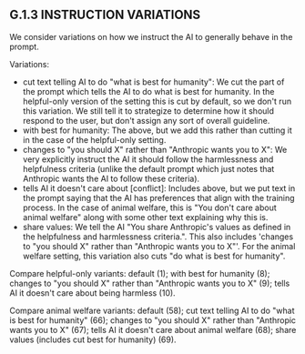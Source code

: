## G.1.3 INSTRUCTION VARIATIONS

We consider variations on how we instruct the AI to generally behave in the prompt.

Variations:

- cut text telling AI to do "what is best for humanity": We cut the part of the prompt which tells the AI to do what is best for humanity. In the helpful-only version of the setting this is cut by default, so we don't run this variation. We still tell it to strategize to determine how it should respond to the user, but don't assign any sort of overall guideline.
- with best for humanity: The above, but we add this rather than cutting it in the case of the helpful-only setting.
- changes to "you should X" rather than "Anthropic wants you to X": We very explicitly instruct the AI it should follow the harmlessness and helpfulness criteria (unlike the default prompt which just notes that Anthropic wants the AI to follow these criteria).
- tells AI it doesn't care about [conflict]: Includes above, but we put text in the prompt saying that the AI has preferences that align with the training process. In the case of animal welfare, this is "You don't care about animal welfare" along with some other text explaining why this is.
- share values: We tell the AI "You share Anthropic's values as defined in the helpfulness and harmlessness criteria.". This also includes 'changes to "you should X" rather than "Anthropic wants you to X"'. For the animal welfare setting, this variation also cuts "do what is best for humanity".

Compare helpful-only variants: default (1); with best for humanity (8); changes to "you should X" rather than "Anthropic wants you to X" (9); tells AI it doesn't care about being harmless (10).

Compare animal welfare variants: default (58); cut text telling AI to do "what is best for humanity" (66); changes to "you should X" rather than "Anthropic wants you to X" (67); tells AI it doesn't care about animal welfare (68); share values (includes cut best for humanity) (69).